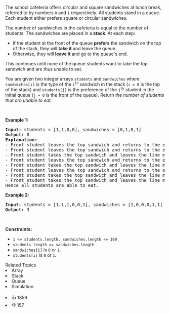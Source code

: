 <p>The school cafeteria offers circular and square sandwiches at lunch break, referred to by numbers <code>0</code> and <code>1</code> respectively. All students stand in a queue. Each student either prefers square or circular sandwiches.</p>

<p>The number of sandwiches in the cafeteria is equal to the number of students. The sandwiches are placed in a <strong>stack</strong>. At each step:</p>

<ul> 
 <li>If the student at the front of the queue <strong>prefers</strong> the sandwich on the top of the stack, they will <strong>take it</strong> and leave the queue.</li> 
 <li>Otherwise, they will <strong>leave it</strong> and go to the queue's end.</li> 
</ul>

<p>This continues until none of the queue students want to take the top sandwich and are thus unable to eat.</p>

<p>You are given two integer arrays <code>students</code> and <code>sandwiches</code> where <code>sandwiches[i]</code> is the type of the <code>i<sup>​​​​​​th</sup></code> sandwich in the stack (<code>i = 0</code> is the top of the stack) and <code>students[j]</code> is the preference of the <code>j<sup>​​​​​​th</sup></code> student in the initial queue (<code>j = 0</code> is the front of the queue). Return <em>the number of students that are unable to eat.</em></p>

<p>&nbsp;</p> 
<p><strong class="example">Example 1:</strong></p>

<pre>
<strong>Input:</strong> students = [1,1,0,0], sandwiches = [0,1,0,1]
<strong>Output:</strong> 0<strong> 
Explanation:</strong>
- Front student leaves the top sandwich and returns to the end of the line making students = [1,0,0,1].
- Front student leaves the top sandwich and returns to the end of the line making students = [0,0,1,1].
- Front student takes the top sandwich and leaves the line making students = [0,1,1] and sandwiches = [1,0,1].
- Front student leaves the top sandwich and returns to the end of the line making students = [1,1,0].
- Front student takes the top sandwich and leaves the line making students = [1,0] and sandwiches = [0,1].
- Front student leaves the top sandwich and returns to the end of the line making students = [0,1].
- Front student takes the top sandwich and leaves the line making students = [1] and sandwiches = [1].
- Front student takes the top sandwich and leaves the line making students = [] and sandwiches = [].
Hence all students are able to eat.
</pre>

<p><strong class="example">Example 2:</strong></p>

<pre>
<strong>Input:</strong> students = [1,1,1,0,0,1], sandwiches = [1,0,0,0,1,1]
<strong>Output:</strong> 3
</pre>

<p>&nbsp;</p> 
<p><strong>Constraints:</strong></p>

<ul> 
 <li><code>1 &lt;= students.length, sandwiches.length &lt;= 100</code></li> 
 <li><code>students.length == sandwiches.length</code></li> 
 <li><code>sandwiches[i]</code> is <code>0</code> or <code>1</code>.</li> 
 <li><code>students[i]</code> is <code>0</code> or <code>1</code>.</li> 
</ul>

<div><div>Related Topics</div><div><li>Array</li><li>Stack</li><li>Queue</li><li>Simulation</li></div></div><br><div><li>👍 1859</li><li>👎 157</li></div>